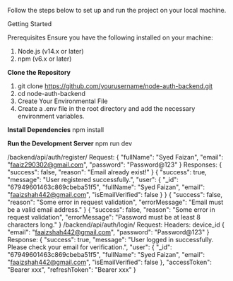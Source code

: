 Follow the steps below to set up and run the project on your local machine.

Getting Started

Prerequisites
Ensure you have the following installed on your machine:
1. Node.js (v14.x or later)
2. npm (v6.x or later)


**Clone the Repository**
1. git clone https://github.com/yourusername/node-auth-backend.git
2. cd node-auth-backend
3. Create Your Environmental File
4. Create a .env file in the root directory and add the necessary environment variables.

**Install Dependencies**
npm install

**Run the Development Server**
npm run dev


/backend/api/auth/register/
Request: 
{
    "fullName": "Syed Faizan",
    "email": "faaiz290302@gmail.com",
    "password": "Password@123"
}
Responses:
{
    "success": false,
    "reason": "Email already exist!"
}
{
    "success": true,
    "message": "User registered successfully.",
    "user": {
        "_id": "67949601463c869cbeba51f5",
        "fullName": "Syed Faizan",
        "email": "faaizshah442@gmail.com",
        "isEmailVerified": false
    }
}
{
    "success": false,
    "reason": "Some error in request validation",
    "errorMessage": "Email must be a valid email address."
}
{
    "success": false,
    "reason": "Some error in request validation",
    "errorMessage": "Password must be at least 8 characters long."
}
/backend/api/auth/login/
Request:
Headers: device_id
{
    "email": "faaizshah442@gmail.com",
    "password": "Password@123"
}
Response:
{
    "success": true,
    "message": "User logged in successfully.  Please check your email for verification.",
    "user": {
        "_id": "67949601463c869cbeba51f5",
        "fullName": "Syed Faizan",
        "email": "faaizshah442@gmail.com",
        "isEmailVerified": false
    },
    "accessToken": "Bearer xxx",
    "refreshToken": "Bearer xxx"
}
